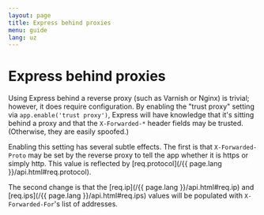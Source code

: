```yaml
---
layout: page
title: Express behind proxies
menu: guide
lang: uz
---
```


# Express behind proxies

Using Express behind a reverse proxy (such as Varnish or Nginx)
is trivial; however, it does require configuration. By enabling the
"trust proxy" setting via `app.enable('trust proxy')`, Express
will have knowledge that it's sitting behind a proxy and that the
`X-Forwarded-*` header fields may be trusted. (Otherwise,
they are easily spoofed.)

Enabling this setting has several subtle effects. The first is
that `X-Forwarded-Proto` may be set by the reverse proxy to
tell the app whether it is https or simply http. This value is reflected
by [req.protocol](/{{ page.lang }}/api.html#req.protocol).

The second change is that the [req.ip](/{{ page.lang }}/api.html#req.ip)
and [req.ips](/{{ page.lang }}/api.html#req.ips) values will be populated with
`X-Forwarded-For`'s list of addresses.
